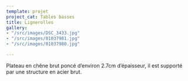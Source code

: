 ```yaml
---
template: projet
project_cat: Tables basses
title: Lignerolles
gallery:
- "/src/images/DSC_3433.jpg"
- "/src/images/01037981.jpg"
- "/src/images/01037980.jpg"

---
```

Plateau en chêne brut poncé d’environ 2.7cm d’épaisseur, il est supporté par une structure en acier brut.